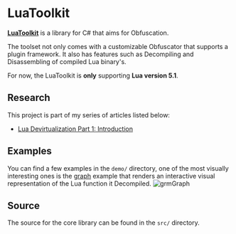# LuaToolkit

**[LuaToolkit](https://github.com/ferib/LuaToolkit/tree/master/src/)** is a library for C# that aims for Obfuscation.

The toolset not only comes with a customizable Obfuscator that supports a plugin framework. It also has features such as Decompiling and Disassembling of compiled Lua binary's.

For now, the LuaToolkit is **only** supporting **Lua version 5.1**.

## Research
This project is part of my series of articles listed below:
- [Lua Devirtualization Part 1: Introduction](https://ferib.dev/blog.php?l=post/Lua_Devirtualization_Part_1_Introduction)

## Examples
You can find a few examples in the ``demo/`` directory, one of the most visually interesting ones is the [graph](https://github.com/ferib/LuaToolkit/demo/graph) example that renders an interactive visual representation of the Lua function it Decompiled.
![grmGraph](https://github.com/ferib/LuaToolkit/blob/master/img/graph_frmGraph.png)

## Source
The source for the core library can be found in the ``src/`` directory.
